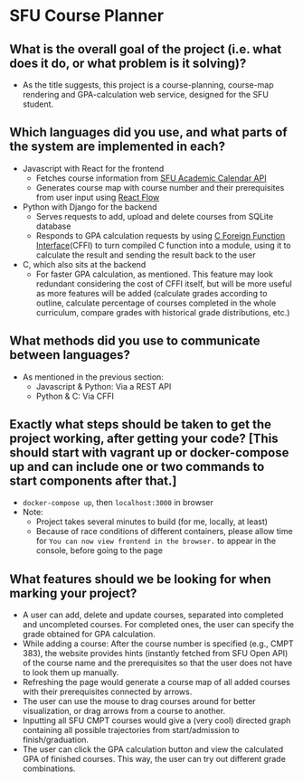 # SFU Course Planner

## What is the overall goal of the project (i.e. what does it do, or what problem is it solving)?
- As the title suggests, this project is a course-planning, course-map rendering and GPA-calculation web service, designed for the SFU student.

## Which languages did you use, and what parts of the system are implemented in each?
- Javascript with React for the frontend
    - Fetches course information from [SFU Academic Calendar API](http://www.sfu.ca/data-hub/docs/academic-calendar.html)
    - Generates course map with course number and their prerequisites from user input using [React Flow](https://reactflow.dev/)
- Python with Django for the backend
    - Serves requests to add, upload and delete courses from SQLite database
    - Responds to GPA calculation requests by using [C Foreign Function Interface](https://cffi.readthedocs.io/en/latest/)(CFFI) to turn compiled C function into a module, using it to calculate the result and sending the result back to the user
- C, which also sits at the backend
    - For faster GPA calculation, as mentioned. This feature may look redundant considering the cost of CFFI itself, but will be more useful as more features will be added (calculate grades according to outline, calculate percentage of courses completed in the whole curriculum, compare grades with historical grade distributions, etc.)

## What methods did you use to communicate between languages?
- As mentioned in the previous section:
    - Javascript & Python: Via a REST API
    - Python & C: Via CFFI

## Exactly what steps should be taken to get the project working, after getting your code? [This should start with vagrant up or docker-compose up and can include one or two commands to start components after that.]
- `docker-compose up`, then `localhost:3000` in browser
- Note:
    - Project takes several minutes to build (for me, locally, at least)
    - Because of race conditions of different containers, please allow time for `You can now view frontend in the browser.` to appear in the console, before going to the page

## What features should we be looking for when marking your project?
- A user can add, delete and update courses, separated into completed and uncompleted courses. For completed ones, the user can specify the grade obtained for GPA calculation.
- While adding a course: After the course number is specified (e.g., CMPT 383), the website provides hints (instantly fetched from SFU Open API) of the course name and the prerequisites so that the user does not have to look them up manually.
- Refreshing the page would generate a course map of all added courses with their prerequisites connected by arrows.
- The user can use the mouse to drag courses around for better visualization, or drag arrows from a course to another. 
- Inputting all SFU CMPT courses would give a (very cool) directed graph containing all possible trajectories from start/admission to finish/graduation.
- The user can click the GPA calculation button and view the calculated GPA of finished courses. This way, the user can try out different grade combinations.
